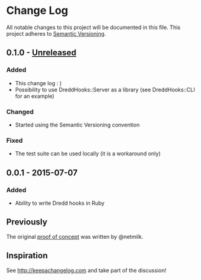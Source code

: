 # Change Log

All notable changes to this project will be documented in this file.
This project adheres to [Semantic Versioning](http://semver.org/).

## 0.1.0 - [Unreleased]

### Added

- This change log : )
- Possibility to use DreddHooks::Server as a library (see DreddHooks::CLI for an example)

### Changed

- Started using the Semantic Versioning convention

### Fixed

- The test suite can be used locally (it is a workaround only)

## 0.0.1 - 2015-07-07

### Added

- Ability to write Dredd hooks in Ruby

## Previously

The original [proof of concept][poc] was written by @netmilk.


[Unreleased]: https://github.com/gonzalo-bulnes/dredd-hooks-ruby/compare/v0.0.1...gonzalo-bulnes:gonzalo-bulnes/refactor-ensure-server-can-be-used-as-library?expand=1
[poc]: https://github.com/gonzalo-bulnes/dredd-rack/issues/7#issue-70936733

## Inspiration

See http://keepachangelog.com and take part of the discussion!

